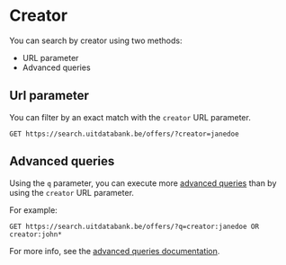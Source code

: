 ---
---

# Creator

You can search by creator using two methods:

* URL parameter
* Advanced queries

## Url parameter

You can filter by an exact match with the `creator`  URL parameter.

```
GET https://search.uitdatabank.be/offers/?creator=janedoe
```

## Advanced queries

Using the `q` parameter, you can execute more [advanced queries](/reference/advanced-queries.md) than by using the `creator` URL parameter.

For example:

```
GET https://search.uitdatabank.be/offers/?q=creator:janedoe OR creator:john*
```

For more info, see the [advanced queries documentation](/reference/advanced-queries.md).
